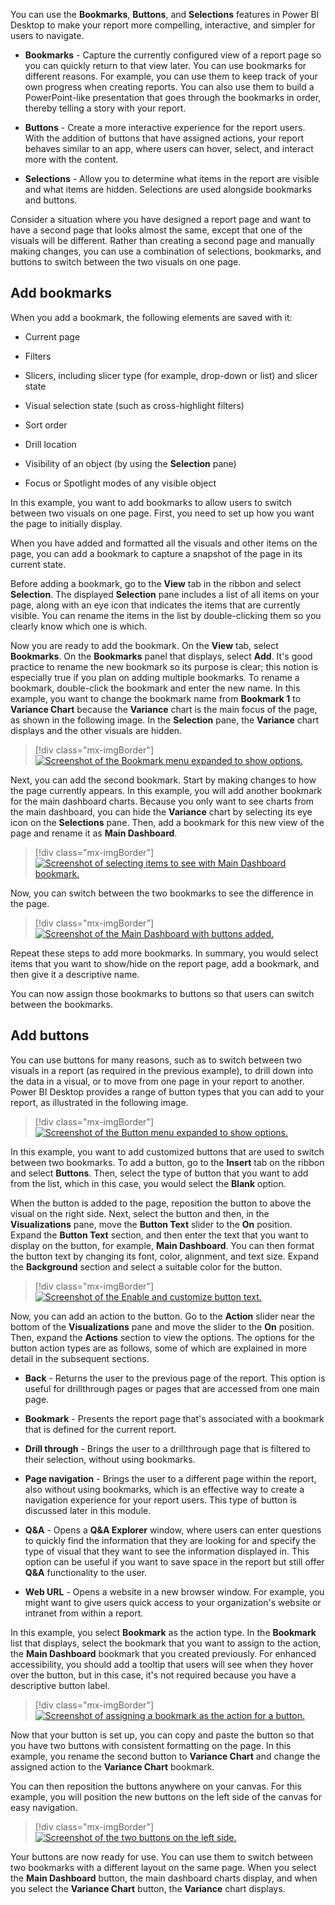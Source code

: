 You can use the **Bookmarks**, **Buttons**, and **Selections** features in Power BI Desktop to make your report more compelling, interactive, and simpler for users to navigate.

-   **Bookmarks** - Capture the currently configured view of a report page so you can quickly return to that view later. You can use bookmarks for different reasons. For example, you can use them to keep track of your own progress when creating reports. You can also use them to build a PowerPoint-like presentation that goes through the bookmarks in order, thereby telling a story with your report.

-   **Buttons** - Create a more interactive experience for the report users. With the addition of buttons that have assigned actions, your report behaves similar to an app, where users can hover, select, and interact more with the content.

-   **Selections** - Allow you to determine what items in the report are visible and what items are hidden. Selections are used alongside bookmarks and buttons.

Consider a situation where you have designed a report page and want to have a second page that looks almost the same, except that one of the visuals will be different. Rather than creating a second page and manually making changes, you can use a combination of selections, bookmarks, and buttons to switch between the two visuals on one page.

## Add bookmarks

When you add a bookmark, the following elements are saved with it:

-   Current page

-   Filters

-   Slicers, including slicer type (for example, drop-down or list) and slicer state

-   Visual selection state (such as cross-highlight filters)

-   Sort order

-   Drill location

-   Visibility of an object (by using the **Selection** pane)

-   Focus or Spotlight modes of any visible object

In this example, you want to add bookmarks to allow users to switch between two visuals on one page. First, you need to set up how you want the page to initially display.

When you have added and formatted all the visuals and other items on the page, you can add a bookmark to capture a snapshot of the page in its current state.

Before adding a bookmark, go to the **View** tab in the ribbon and select **Selection**. The displayed **Selection** pane includes a list of all items on your page, along with an eye icon that indicates the items that are currently visible. You can rename the items in the list by double-clicking them so you clearly know which one is which.

Now you are ready to add the bookmark. On the **View** tab, select **Bookmarks**. On the **Bookmarks** panel that displays, select **Add**. It's good practice to rename the new bookmark so its purpose is clear; this notion is especially true if you plan on adding multiple bookmarks. To rename a bookmark, double-click the bookmark and enter the new name. In this example, you want to change the bookmark name from **Bookmark 1** to **Variance Chart** because the **Variance** chart is the main focus of the page, as shown in the following image. In the **Selection** pane, the **Variance** chart displays and the other visuals are hidden.

> [!div class="mx-imgBorder"]
> [![Screenshot of the Bookmark menu expanded to show options.](../media/3-add-bookmark-ssm.png)](../media/3-add-bookmark-ssm.png#lightbox)

Next, you can add the second bookmark. Start by making changes to how the page currently appears. In this example, you will add another bookmark for the main dashboard charts. Because you only want to see charts from the main dashboard, you can hide the **Variance** chart by selecting its eye icon on the **Selections** pane. Then, add a bookmark for this new view of the page and rename it as **Main Dashboard**.

> [!div class="mx-imgBorder"]
> [![Screenshot of selecting items to see with Main Dashboard bookmark.](../media/3-select-items-dashboard-bookmark-ssm.png)](../media/3-select-items-dashboard-bookmark-ssm.png#lightbox)

Now, you can switch between the two bookmarks to see the difference in the page.

> [!div class="mx-imgBorder"]
> [![Screenshot of the Main Dashboard with buttons added.](../media/3-main-dashboard-buttons-added-ssm.png)](../media/3-main-dashboard-buttons-added-ssm.png#lightbox)

Repeat these steps to add more bookmarks. In summary, you would select items that you want to show/hide on the report page, add a bookmark, and then give it a descriptive name.

You can now assign those bookmarks to buttons so that users can switch between the bookmarks. 

## Add buttons

You can use buttons for many reasons, such as to switch between two visuals in a report (as required in the previous example), to drill down into the data in a visual, or to move from one page in your report to another. Power BI Desktop provides a range of button types that you can add to your report, as illustrated in the following image.

> [!div class="mx-imgBorder"]
> [![Screenshot of the Button menu expanded to show options.](../media/3-button-options-ssm.png)](../media/3-button-options-ssm.png#lightbox)

In this example, you want to add customized buttons that are used to switch between two bookmarks. To add a button, go to the **Insert** tab on the ribbon and select **Buttons**. Then, select the type of button that you want to add from the list, which in this case, you would select the **Blank** option.

When the button is added to the page, reposition the button to above the visual on the right side. Next, select the button and then, in the **Visualizations** pane, move the **Button Text** slider to the **On** position. Expand the **Button Text** section, and then enter the text that you want to display on the button, for example, **Main Dashboard**. You can then format the button text by changing its font, color, alignment, and text size. Expand the **Background** section and select a suitable color for the button.

> [!div class="mx-imgBorder"]
> [![Screenshot of the Enable and customize button text.](../media/3-enable-customize-button-ssm.png)](../media/3-enable-customize-button-ssm.png#lightbox)

Now, you can add an action to the button. Go to the **Action** slider near the bottom of the **Visualizations** pane and move the slider to the **On** position. Then, expand the **Actions** section to view the options. The options for the button action types are as follows, some of which are explained in more detail in the subsequent sections.

-   **Back** - Returns the user to the previous page of the report. This option is useful for drillthrough pages or pages that are accessed from one main page.

-   **Bookmark** - Presents the report page that's associated with a bookmark that is defined for the current report.

-   **Drill through** - Brings the user to a drillthrough page that is filtered to their selection, without using bookmarks.

-   **Page navigation** - Brings the user to a different page within the report, also without using bookmarks, which is an effective way to create a navigation experience for your report users. This type of button is discussed later in this module.

-   **Q&A** - Opens a **Q&A Explorer** window, where users can enter questions to quickly find the information that they are looking for and specify the type of visual that they want to see the information displayed in. This option can be useful if you want to save space in the report but still offer **Q&A** functionality to the user.

-   **Web URL** - Opens a website in a new browser window. For example, you might want to give users quick access to your organization's website or intranet from within a report.

In this example, you select **Bookmark** as the action type. In the **Bookmark** list that displays, select the bookmark that you want to assign to the action, the **Main Dashboard** bookmark that you created previously. For enhanced accessibility, you should add a tooltip that users will see when they hover over the button, but in this case, it's not required because you have a descriptive button label.

> [!div class="mx-imgBorder"]
> [![Screenshot of assigning a bookmark as the action for a button.](../media/3-assign-bookmark-action-ssm.png)](../media/3-assign-bookmark-action-ssm.png#lightbox)

Now that your button is set up, you can copy and paste the button so that you have two buttons with consistent formatting on the page. In this example, you rename the second button to **Variance Chart** and change the assigned action to the **Variance Chart** bookmark.

You can then reposition the buttons anywhere on your canvas. For this example, you will position the new buttons on the left side of the canvas for easy navigation.

> [!div class="mx-imgBorder"]
> [![Screenshot of the two buttons on the left side.](../media/3-two-buttons-ssm.png)](../media/3-two-buttons-ssm.png#lightbox)

Your buttons are now ready for use. You can use them to switch between two bookmarks with a different layout on the same page. When you select the **Main Dashboard** button, the main dashboard charts display, and when you select the **Variance Chart** button, the **Variance** chart displays.
